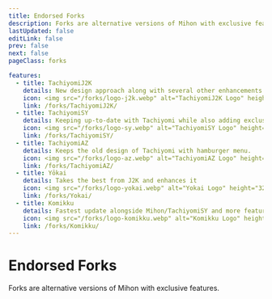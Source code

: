 ```yaml
---
title: Endorsed Forks
description: Forks are alternative versions of Mihon with exclusive features.
lastUpdated: false
editLink: false
prev: false
next: false
pageClass: forks

features:
  - title: TachiyomiJ2K
    details: New design approach along with several other enhancements
    icon: <img src="/forks/logo-j2k.webp" alt="TachiyomiJ2K Logo" height="32" width="32">
    link: /forks/TachiyomiJ2K/
  - title: TachiyomiSY
    details: Keeping up-to-date with Tachiyomi while also adding exclusive features
    icon: <img src="/forks/logo-sy.webp" alt="TachiyomiSY Logo" height="32" width="32">
    link: /forks/TachiyomiSY/
  - title: TachiyomiAZ
    details: Keeps the old design of Tachiyomi with hamburger menu.
    icon: <img src="/forks/logo-az.webp" alt="TachiyomiAZ Logo" height="32" width="32">
    link: /forks/TachiyomiAZ/
  - title: Yōkai
    details: Takes the best from J2K and enhances it
    icon: <img src="/forks/logo-yokai.webp" alt="Yokai Logo" height="32" width="32">
    link: /forks/Yokai/
  - title: Komikku
    details: Fastest update alongside Mihon/TachiyomiSY and more features
    icon: <img src="/forks/logo-komikku.webp" alt="Komikku Logo" height="32" width="32">
    link: /forks/Komikku/
---
```


<script setup>
import { VPHomeFeatures } from "vitepress/theme"
</script>

# Endorsed Forks

Forks are alternative versions of Mihon with exclusive features.

<VPHomeFeatures />

